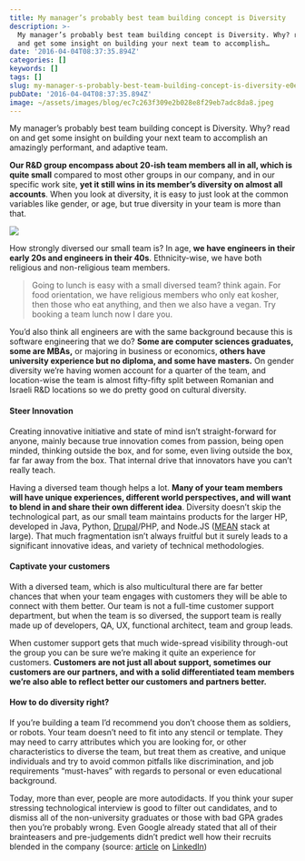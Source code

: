 ```yaml
---
title: My manager’s probably best team building concept is Diversity
description: >-
  My manager’s probably best team building concept is Diversity. Why? read on
  and get some insight on building your next team to accomplish…
date: '2016-04-04T08:37:35.894Z'
categories: []
keywords: []
tags: []
slug: my-manager-s-probably-best-team-building-concept-is-diversity-e0e8b44a8e8c
pubDate: '2016-04-04T08:37:35.894Z'
image: ~/assets/images/blog/ec7c263f309e2b028e8f29eb7adc8da8.jpeg
---
```


My manager’s probably best team building concept is Diversity. Why? read on and get some insight on building your next team to accomplish an amazingly performant, and adaptive team.

**Our R&D group encompass about 20-ish team members all in all, which is quite small** compared to most other groups in our company, and in our specific work site, **yet it still wins in its member’s diversity on almost all accounts**. When you look at diversity, it is easy to just look at the common variables like gender, or age, but true diversity in your team is more than that.

![](/images/blog/1__LEzhAcol__10Sc3EWpCDqLQ.jpeg)

How strongly diversed our small team is? In age, **we have engineers in their early 20s and engineers in their 40s**. Ethnicity-wise, we have both religious and non-religious team members.

> Going to lunch is easy with a small diversed team? think again. For food orientation, we have religious members who only eat kosher, then those who eat anything, and then we also have a vegan. Try booking a team lunch now I dare you.

You’d also think all engineers are with the same background because this is software engineering that we do? **Some are computer sciences graduates, some are MBAs,** or majoring in business or economics, **others have university experience but no diploma, and some have masters.** On gender diversity we’re having women account for a quarter of the team, and location-wise the team is almost fifty-fifty split between Romanian and Israeli R&D locations so we do pretty good on cultural diversity.

#### **Steer Innovation**

Creating innovative initiative and state of mind isn’t straight-forward for anyone, mainly because true innovation comes from passion, being open minded, thinking outside the box, and for some, even living outside the box, far far away from the box. That internal drive that innovators have you can’t really teach.

Having a diversed team though helps a lot. **Many of your team members will have unique experiences, different world perspectives, and will want to blend in and share their own different idea**. Diversity doesn’t skip the technological part, as our small team maintains products for the larger HP, developed in Java, Python, [Drupal](http://www.drupal.org/)/PHP, and Node.JS ([MEAN](https://github.com/lirantal/mean) stack at large). That much fragmentation isn’t always fruitful but it surely leads to a significant innovative ideas, and variety of technical methodologies.

#### **Captivate your customers**

With a diversed team, which is also multicultural there are far better chances that when your team engages with customers they will be able to connect with them better. Our team is not a full-time customer support department, but when the team is so diversed, the support team is really made up of developers, QA, UX, functional architect, team and group leads.

When customer support gets that much wide-spread visibility through-out the group you can be sure we’re making it quite an experience for customers. **Customers are not just all about support, sometimes our customers are our partners, and with a solid differentiated team members we’re also able to reflect better our customers and partners better.**

#### **How to do diversity right?**

If you’re building a team I’d recommend you don’t choose them as soldiers, or robots. Your team doesn’t need to fit into any stencil or template. They may need to carry attributes which you are looking for, or other characteristics to diverse the team, but treat them as creative, and unique individuals and try to avoid common pitfalls like discrimination, and job requirements “must-haves” with regards to personal or even educational background.

Today, more than ever, people are more autodidacts. If you think your super stressing technological interview is good to filter out candidates, and to dismiss all of the non-university graduates or those with bad GPA grades then you’re probably wrong. Even Google already stated that all of their brainteasers and pre-judgements didn’t predict well how their recruits blended in the company (source: [article](https://www.linkedin.com/pulse/article/20130620142512-35894743-on-gpas-and-brain-teasers-new-insights-from-google-on-recruiting-and-hiring) on [LinkedIn](http://www.linkedin.com/))